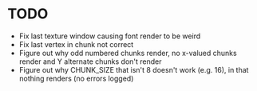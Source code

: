 # TODO

* Fix last texture window causing font render to be weird
* Fix last vertex in chunk not correct
* Figure out why odd numbered chunks render, no x-valued chunks render and Y alternate chunks don't render
* Figure out why CHUNK_SIZE that isn't 8 doesn't work (e.g. 16), in that nothing renders (no errors logged)
